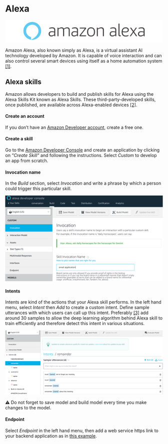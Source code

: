 # Alexa

<img src="../images/alexa_logo.png" alt="alexa logo">

Amazon Alexa, also known simply as Alexa, is a virtual assistant AI technology developed by Amazon. It is capable of voice interaction and can also control several smart devices using itself as a home automation system [[1]](https://en.wikipedia.org/wiki/Amazon_Alexa).

## Alexa skills

Amazon allows developers to build and publish skills for Alexa using the Alexa Skills Kit known as Alexa Skills. These third-party-developed skills, once published, are available across Alexa-enabled devices [[2]](https://en.wikipedia.org/wiki/Amazon_Alexa#Alexa_Skills_Kit).

#### Create an account

If you don’t have an [Amazon Developer account](https://developer.amazon.com), create a free one.

#### Create a skill

Go to the [Amazon Developer Console](https://developer.amazon.com/alexa/console/ask) and create an application by clicking on *"Create Skill"* and following the instructions. Select *Custom* to develop an app from scratch.

#### Invocation name

In the *Build* section, select *Invocation* and write a phrase by which a person could trigger this particular skill.

<img src="../images/invocation.PNG" alt="invocation">

#### Intents

Intents are kind of the actions that your Alexa skill performs. In the left hand menu, select *Intent* then *Add* to create a custom intent. Define sample utterances with which users can call up this intent. Preferably [[3]](https://www.ionos.com/digitalguide/online-marketing/online-sales/create-alexa-skills/) add around 30 samples to allow the deep learning algorithm behind Alexa skill to train efficiently and therefore detect this intent in various situations.

<img src="../images/intents.PNG" alt="intents">

:warning: Do not forget to save model and build model every time you make changes to the model.

#### Endpoint

Select *Endpoint* in the left hand menu, then add a web service https link to your backend application as in [this example](./alexa_emails/).
